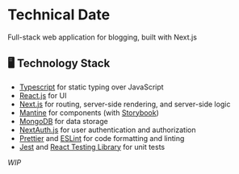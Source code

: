 # Technical Date

Full-stack web application for blogging, built with Next.js

## 🖥 Technology Stack

- [Typescript](https://github.com/microsoft/TypeScript) for static typing over JavaScript
- [React.js](https://github.com/facebook/react) for UI
- [Next.js](https://github.com/vercel/next.js) for routing, server-side rendering, and server-side logic
- [Mantine](https://github.com/mantinedev/mantine) for components (with [Storybook](https://github.com/storybookjs/storybook))
- [MongoDB](https://github.com/mongodb/mongo) for data storage
- [NextAuth.js](https://github.com/nextauthjs/next-auth) for user authentication and authorization
- [Prettier](https://github.com/prettier/prettier) and [ESLint](https://github.com/eslint/eslint) for code formatting and linting
- [Jest](https://github.com/facebook/jest) and [React Testing Library](https://github.com/testing-library/react-testing-library) for unit tests

_WIP_
